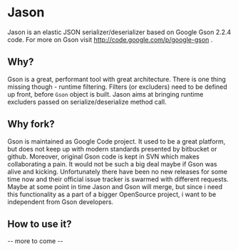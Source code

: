 # Jason

Jason is an elastic JSON serializer/deserializer based on Google Gson 2.2.4 code.
For more on Gson visit http://code.google.com/p/google-gson .

## Why?

Gson is a great, performant tool with great architecture. There is one thing missing
though - runtime filtering. Filters (or excluders) need to be defined up front,
before `Gson` object is built. Jason aims at bringing runtime excluders passed
on serialize/deserialize method call.

## Why fork?

Gson is maintained as Google Code project. It used to be a great platform, but does
not keep up with modern standards presented by bitbucket or github. Moreover, original
Gson code is kept in SVN which makes collaborating a pain. It would not be such
a big deal maybe if Gson was alive and kicking. Unfortunately there have been no
new releases for some time now and their official issue tracker is swarmed with
different requests. Maybe at some point in time Jason and Gson will merge, but since
i need this functionality as a part of a bigger OpenSource project, i want to
be independent from Gson developers.

## How to use it?

-- more to come --

